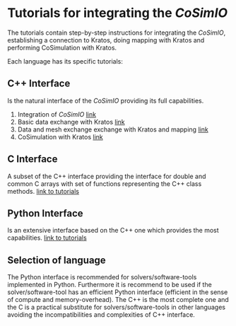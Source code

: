 # Tutorials for integrating the _CoSimIO_

The tutorials contain step-by-step instructions for integrating the _CoSimIO_, establishing a connection to Kratos, doing mapping with Kratos and performing CoSimulation with Kratos.

Each language has its specific tutorials:

## C++ Interface
Is the natural interface of the _CoSimIO_ providing its full capabilities.
1. Integration of _CoSimIO_ [link](cpp/integration_co_sim_io.md)
2. Basic data exchange with Kratos [link](cpp/basic_data_exchange_with_kratos.md)
3. Data and mesh exchange exchange with Kratos and mapping [link](cpp/data_and_mesh_exchange_and_mapping.md)
4. CoSimulation with Kratos [link](kratos_co_simulation.md)

## C Interface
A subset of the C++ interface providing the interface for double and common C arrays with set of functions representing the C++ class methods. [link to tutorials](c/README.md)

## Python Interface
Is an extensive interface based on the C++ one which provides the most capabilities. [link to tutorials](python/README.md)

## Selection of language
The Python interface is recommended for solvers/software-tools implemented in Python. Furthermore it is recommend to be used if the solver/software-tool has an efficient Python interface (efficient in the sense of compute and memory-overhead). The C++ is the most complete one and the C is a practical substitute for solvers/software-tools in other languages avoiding the incompatibilities and complexities of C++ interface.
